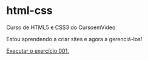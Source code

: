 # html-css
 Curso de HTML5 e CSS3 do CursoemVideo

Estou aprendendo a criar sites e agora a gerenciá-los!

<a href="https://vinyyciws.github.io/html-css/exercicios/ex001/index.html"> Executar o exercício 001.</a>